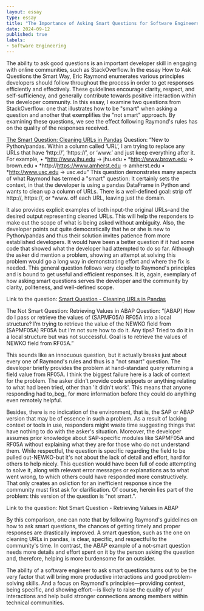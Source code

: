 ```yaml
---
layout: essay
type: essay
title: "The Importance of Asking Smart Questions for Software Engineers"
date: 2024-09-12
published: true
labels:
- Software Engineering
---
```


The ability to ask good questions is an important developer skill in engaging with online communities, such as StackOverflow. In the essay How to Ask Questions the Smart Way, Eric Raymond enumerates various principles developers should follow throughout the process in order to get responses efficiently and effectively. These guidelines encourage clarity, respect, and self-sufficiency, and generally contribute towards positive interaction within the developer community. In this essay, I examine two questions from StackOverflow: one that illustrates how to be "smart" when asking a question and another that exemplifies the "not smart" approach. By examining these questions, we see the effect following Raymond's rules has on the quality of the responses received.

[The Smart Question: Cleaning URLs in Pandas](https://stackoverflow.com/questions/78980323/how-to-remove-http-https-or-www-from-string-in-pandas)
Question:
“New to Python/pandas. Within a column called ‘URL’, I am trying to replace any URLs that have ‘http://’, ‘https://’, or ‘www.’ and just keep everything after it.
For example,
	•	*http://www.jhu.edu → jhu.edu
	•	*http://www.brown.edu → brown.edu
	•	*http://https://www.amherst.edu → amherst.edu
	•	*http://www.usc.edu → usc.edu”
This question demonstrates many aspects of what Raymond has termed a "smart" question: It certainly sets the context, in that the developer is using a pandas DataFrame in Python and wants to clean up a column of URLs. There is a well-defined goal: strip off http://, https://, or *www. off each URL, leaving just the domain.

It also provides explicit examples of both input-the original URLs-and the desired output representing cleaned URLs. This will help the responders to make out the scope of what is being asked without ambiguity. Also, the developer points out quite democratically that he or she is new to Python/pandas and thus their solution invites patience from more established developers.
It would have been a better question if it had some code that showed what the developer had attempted to do so far. Although the asker did mention a problem, showing an attempt at solving this problem would go a long way in demonstrating effort and where the fix is needed.
This general question follows very closely to Raymond's principles and is bound to get useful and efficient responses. It is, again, exemplary of how asking smart questions serves the developer and the community by clarity, politeness, and well-defined scope.

Link to the question:
[Smart Question - Cleaning URLs in Pandas](https://stackoverflow.com/questions/78980323/how-to-remove-http-https-or-www-from-string-in-pandas)

The Not Smart Question: Retrieving Values in ABAP
Question:
	”[ABAP] How do I pass or retrieve the values of (SAPMF05A) RF05A into a local structure?
I’m trying to retrieve the value of the NEWKO field from (SAPMF05A) RF05A but I’m not sure how to do it. Any tips? Tried to do it in a local structure but was not successful.
Goal is to retrieve the values of NEWKO field from RF05A.”

This sounds like an innocuous question, but it actually breaks just about every one of Raymond's rules and thus is a "not smart" question. The developer briefly provides the problem at hand-standard query returning a field value from RF05A. I think the biggest failure here is a lack of context for the problem. The asker didn't provide code snippets or anything relating to what had been tried, other than 'it didn't work'. This means that anyone responding had to_beg_ for more information before they could do anything even remotely helpful.

Besides, there is no indication of the environment, that is, the SAP or ABAP version that may be of essence in such a problem. As a result of lacking context or tools in use, responders might waste time suggesting things that have nothing to do with the asker's situation. Moreover, the developer assumes prior knowledge about SAP-specific modules like SAPMF05A and RF05A without explaining what they are for those who do not understand them.
While respectful, the question is specific regarding the field to be pulled out-NEWKO-but it's not about the lack of detail and effort, hard for others to help nicely. This question would have been full of code attempting to solve it, along with relevant error messages or explanations as to what went wrong, to which others could have responded more constructively.
That only creates an osliction for an inefficient response since the community must first ask for clarification. Of course, herein lies part of the problem: this version of the question is "not smart.".

Link to the question:
Not Smart Question - Retrieving Values in ABAP

By this comparison, one can note that by following Raymond's guidelines on how to ask smart questions, the chances of getting timely and proper responses are drastically improved. A smart question, such as the one on cleaning URLs in pandas, is clear, specific, and respectful to the community's time. In contrast, the ABAP example of a not-smart question needs more details and effort spent on it by the person asking the question and, therefore, helping is more burdensome for an outsider.

The ability of a software engineer to ask smart questions turns out to be the very factor that will bring more productive interactions and good problem-solving skills. And a focus on Raymond's principles—providing context, being specific, and showing effort—is likely to raise the quality of your interactions and help build stronger connections among members within technical communities.
